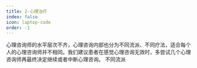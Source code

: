 ```yaml
---
title: 2-心理治疗
index: false
icon: laptop-code
order: -1
---
```


心理咨询师的水平层次不齐，心理咨询内部也分为不同流派、不同疗法，适合每个人的心理咨询师并不相同。我们建议患者在感觉心理咨询无效时，多尝试几个心理咨询师再最终决定继续或者中断心理咨询。
不同流派